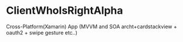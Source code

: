 # ClientWhoIsRightAlpha
Cross-Platform(Xamarin) App (MVVM and SOA archt+cardstackview + oauth2 + swipe gesture etc..)

